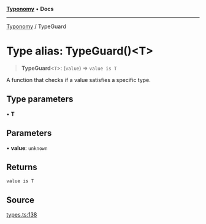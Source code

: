 [**Typonomy**](../README.md) • **Docs**

***

[Typonomy](../globals.md) / TypeGuard

# Type alias: TypeGuard()\<T\>

> **TypeGuard**\<`T`\>: (`value`) => `value is T`

A function that checks if a value satisfies a specific type.

## Type parameters

• **T**

## Parameters

• **value**: `unknown`

## Returns

`value is T`

## Source

[types.ts:138](https://github.com/softcraft-development/typonomy/blob/862c1ddee53805e60a02ad4f6ec1cd71d6a929be/src/types.ts#L138)

